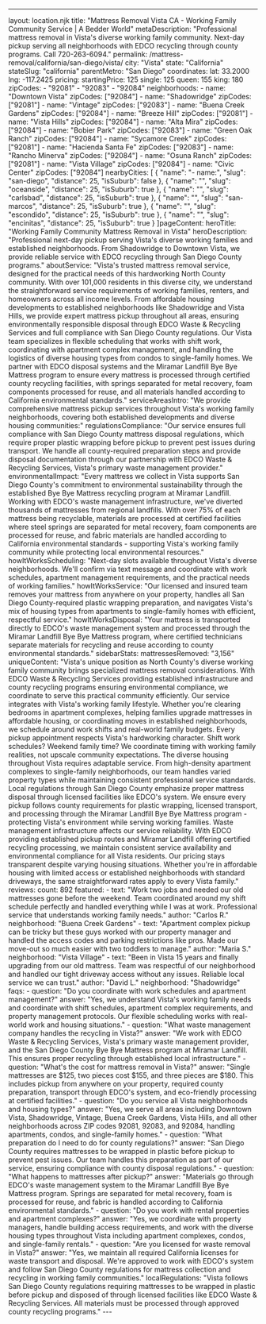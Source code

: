 ---
layout: location.njk
title: "Mattress Removal Vista CA - Working Family Community Service | A Bedder World" metaDescription: "Professional mattress removal in Vista's diverse working family community. Next-day pickup serving all neighborhoods with EDCO recycling through county programs. Call 720-263-6094."
permalink: /mattress-removal/california/san-diego/vista/
city: "Vista" state: "California" stateSlug: "california" parentMetro: "San Diego" coordinates: lat: 33.2000 lng: -117.2425 pricing: startingPrice: 125 single: 125 queen: 155 king: 180 zipCodes: - "92081" - "92083" - "92084" neighborhoods: - name: "Downtown Vista" zipCodes: ["92084"] - name: "Shadowridge" zipCodes: ["92081"] - name: "Vintage" zipCodes: ["92083"] - name: "Buena Creek Gardens" zipCodes: ["92084"] - name: "Breeze Hill" zipCodes: ["92081"] - name: "Vista Hills" zipCodes: ["92084"] - name: "Alta Mira" zipCodes: ["92084"] - name: "Bobier Park" zipCodes: ["92083"] - name: "Green Oak Ranch" zipCodes: ["92084"] - name: "Sycamore Creek" zipCodes: ["92081"] - name: "Hacienda Santa Fe" zipCodes: ["92083"] - name: "Rancho Minerva" zipCodes: ["92084"] - name: "Osuna Ranch" zipCodes: ["92081"] - name: "Vista Village" zipCodes: ["92084"] - name: "Civic Center" zipCodes: ["92084"] nearbyCities: [ { "name": "- name:", "slug": "san-diego", "distance": 25, "isSuburb": false }, { "name": "", "slug": "oceanside", "distance": 25, "isSuburb": true }, { "name": "", "slug": "carlsbad", "distance": 25, "isSuburb": true }, { "name": "", "slug": "san-marcos", "distance": 25, "isSuburb": true }, { "name": "", "slug": "escondido", "distance": 25, "isSuburb": true }, { "name": "", "slug": "encinitas", "distance": 25, "isSuburb": true } ]pageContent: heroTitle: "Working Family Community Mattress Removal in Vista" heroDescription: "Professional next-day pickup serving Vista's diverse working families and established neighborhoods. From Shadowridge to Downtown Vista, we provide reliable service with EDCO recycling through San Diego County programs." aboutService: "Vista's trusted mattress removal service, designed for the practical needs of this hardworking North County community. With over 101,000 residents in this diverse city, we understand the straightforward service requirements of working families, renters, and homeowners across all income levels. From affordable housing developments to established neighborhoods like Shadowridge and Vista Hills, we provide expert mattress pickup throughout all areas, ensuring environmentally responsible disposal through EDCO Waste & Recycling Services and full compliance with San Diego County regulations. Our Vista team specializes in flexible scheduling that works with shift work, coordinating with apartment complex management, and handling the logistics of diverse housing types from condos to single-family homes. We partner with EDCO disposal systems and the Miramar Landfill Bye Bye Mattress program to ensure every mattress is processed through certified county recycling facilities, with springs separated for metal recovery, foam components processed for reuse, and all materials handled according to California environmental standards." serviceAreasIntro: "We provide comprehensive mattress pickup services throughout Vista's working family neighborhoods, covering both established developments and diverse housing communities:" regulationsCompliance: "Our service ensures full compliance with San Diego County mattress disposal regulations, which require proper plastic wrapping before pickup to prevent pest issues during transport. We handle all county-required preparation steps and provide disposal documentation through our partnership with EDCO Waste & Recycling Services, Vista's primary waste management provider." environmentalImpact: "Every mattress we collect in Vista supports San Diego County's commitment to environmental sustainability through the established Bye Bye Mattress recycling program at Miramar Landfill. Working with EDCO's waste management infrastructure, we've diverted thousands of mattresses from regional landfills. With over 75% of each mattress being recyclable, materials are processed at certified facilities where steel springs are separated for metal recovery, foam components are processed for reuse, and fabric materials are handled according to California environmental standards - supporting Vista's working family community while protecting local environmental resources." howItWorksScheduling: "Next-day slots available throughout Vista's diverse neighborhoods. We'll confirm via text message and coordinate with work schedules, apartment management requirements, and the practical needs of working families." howItWorksService: "Our licensed and insured team removes your mattress from anywhere on your property, handles all San Diego County-required plastic wrapping preparation, and navigates Vista's mix of housing types from apartments to single-family homes with efficient, respectful service." howItWorksDisposal: "Your mattress is transported directly to EDCO's waste management system and processed through the Miramar Landfill Bye Bye Mattress program, where certified technicians separate materials for recycling and reuse according to county environmental standards." sidebarStats: mattressesRemoved: "3,156" uniqueContent: "Vista's unique position as North County's diverse working family community brings specialized mattress removal considerations. With EDCO Waste & Recycling Services providing established infrastructure and county recycling programs ensuring environmental compliance, we coordinate to serve this practical community efficiently. Our service integrates with Vista's working family lifestyle. Whether you're clearing bedrooms in apartment complexes, helping families upgrade mattresses in affordable housing, or coordinating moves in established neighborhoods, we schedule around work shifts and real-world family budgets. Every pickup appointment respects Vista's hardworking character. Shift work schedules? Weekend family time? We coordinate timing with working family realities, not upscale community expectations. The diverse housing throughout Vista requires adaptable service. From high-density apartment complexes to single-family neighborhoods, our team handles varied property types while maintaining consistent professional service standards. Local regulations through San Diego County emphasize proper mattress disposal through licensed facilities like EDCO's system. We ensure every pickup follows county requirements for plastic wrapping, licensed transport, and processing through the Miramar Landfill Bye Bye Mattress program - protecting Vista's environment while serving working families. Waste management infrastructure affects our service reliability. With EDCO providing established pickup routes and Miramar Landfill offering certified recycling processing, we maintain consistent service availability and environmental compliance for all Vista residents. Our pricing stays transparent despite varying housing situations. Whether you're in affordable housing with limited access or established neighborhoods with standard driveways, the same straightforward rates apply to every Vista family." reviews: count: 892 featured: - text: "Work two jobs and needed our old mattresses gone before the weekend. Team coordinated around my shift schedule perfectly and handled everything while I was at work. Professional service that understands working family needs." author: "Carlos R." neighborhood: "Buena Creek Gardens" - text: "Apartment complex pickup can be tricky but these guys worked with our property manager and handled the access codes and parking restrictions like pros. Made our move-out so much easier with two toddlers to manage." author: "Maria S." neighborhood: "Vista Village" - text: "Been in Vista 15 years and finally upgrading from our old mattress. Team was respectful of our neighborhood and handled our tight driveway access without any issues. Reliable local service we can trust." author: "David L." neighborhood: "Shadowridge" faqs: - question: "Do you coordinate with work schedules and apartment management?" answer: "Yes, we understand Vista's working family needs and coordinate with shift schedules, apartment complex requirements, and property management protocols. Our flexible scheduling works with real-world work and housing situations." - question: "What waste management company handles the recycling in Vista?" answer: "We work with EDCO Waste & Recycling Services, Vista's primary waste management provider, and the San Diego County Bye Bye Mattress program at Miramar Landfill. This ensures proper recycling through established local infrastructure." - question: "What's the cost for mattress removal in Vista?" answer: "Single mattresses are $125, two pieces cost $155, and three pieces are $180. This includes pickup from anywhere on your property, required county preparation, transport through EDCO's system, and eco-friendly processing at certified facilities." - question: "Do you service all Vista neighborhoods and housing types?" answer: "Yes, we serve all areas including Downtown Vista, Shadowridge, Vintage, Buena Creek Gardens, Vista Hills, and all other neighborhoods across ZIP codes 92081, 92083, and 92084, handling apartments, condos, and single-family homes." - question: "What preparation do I need to do for county regulations?" answer: "San Diego County requires mattresses to be wrapped in plastic before pickup to prevent pest issues. Our team handles this preparation as part of our service, ensuring compliance with county disposal regulations." - question: "What happens to mattresses after pickup?" answer: "Materials go through EDCO's waste management system to the Miramar Landfill Bye Bye Mattress program. Springs are separated for metal recovery, foam is processed for reuse, and fabric is handled according to California environmental standards." - question: "Do you work with rental properties and apartment complexes?" answer: "Yes, we coordinate with property managers, handle building access requirements, and work with the diverse housing types throughout Vista including apartment complexes, condos, and single-family rentals." - question: "Are you licensed for waste removal in Vista?" answer: "Yes, we maintain all required California licenses for waste transport and disposal. We're approved to work with EDCO's system and follow San Diego County regulations for mattress collection and recycling in working family communities." localRegulations: "Vista follows San Diego County regulations requiring mattresses to be wrapped in plastic before pickup and disposed of through licensed facilities like EDCO Waste & Recycling Services. All materials must be processed through approved county recycling programs." ---